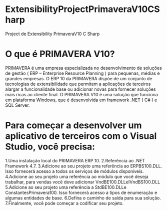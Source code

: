# ExtensibilityProjectPrimaveraV10CSharp
 Project de Extensibility PrimaveraV10 C Sharp
# O que é PRIMAVERA V10?
 PRIMAVERA é uma empresa especializada no desenvolvimento de soluções de gestão ( ERP – Enterprise Resource Planning ) para pequenas, médias e grandes empresas. O ERP 10 da PRIMAVERA dispõe de um conjunto de tecnologias de extensibilidade que permitem a aplicações de terceiros alargar a funcionalidade base ou adicionar novas para fornecer soluções mais ricas ao cliente final.
O PRIMAVERA V10 é uma solução que funciona em plataforma Windows, que é desenvolvida em framework .NET ( C# ) e SQL Server.
# Para começar a desenvolver um aplicativo de terceiros com o Visual Studio, você precisa:
1.Uma instalação local do PRIMAVERA ERP 10.
2.Referência ao .NET Framework 4.7.
3.Adicione ao seu projeto uma referência ao ERPBS100.DLL. Isso fornecerá acesso a todos os serviços de módulos disponíveis.
4.Adicione ao seu projeto uma referência ao módulo que você deseja trabalhar, para vendas você deve adicionar VndBE100.DLLeIVndBS100.DLL
5.Adicione ao seu projeto uma referência a StdBE100.DLLe ConstantesPrimavera100. Isso fornecerá acesso a tipos de enumeração e algumas entidades de base.
6.Defina o caminho de saída para sua solução.
7.Finalmente, você pode começar a codificar seu projeto.
